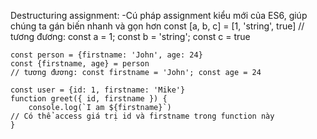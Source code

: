 
Destructuring assignment:
-Cú pháp assignment kiểu mới của ES6, giúp chúng ta gán biến nhanh và gọn hơn
    const [a, b, c] = [1, 'string', true]
    // tương đương: const a = 1; const b = 'string'; const c = true
    
    const person = {firstname: 'John', age: 24}
    const {firstname, age} = person
    // tương đương: const firstname = 'John'; const age = 24
    
    const user = {id: 1, firstname: 'Mike'}
    function greet({ id, firstname }) {
        console.log(`I am ${firstname}`)
    // Có thể access giá trị id và firstname trong function này
    }
